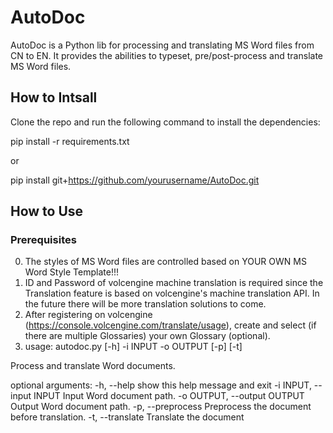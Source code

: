 # AutoDoc

AutoDoc is a Python lib for processing and translating MS Word files from CN to EN. It provides the abilities to typeset, pre/post-process and translate MS Word files.

## How to Intsall

Clone the repo and run the following command to install the dependencies:

pip install -r requirements.txt

or

pip install git+https://github.com/yourusername/AutoDoc.git

## How to Use

### Prerequisites

0. The styles of MS Word files are controlled based on YOUR OWN MS Word Style Template!!!
1. ID and Password of volcengine machine translation is required since the Translation feature is based on volcengine's machine translation API. In the future there will be more translation solutions to come.
2. After registering on volcengine (https://console.volcengine.com/translate/usage), create and select (if there are multiple Glossaries) your own Glossary (optional).
3. usage: autodoc.py [-h] -i INPUT -o OUTPUT [-p] [-t]

Process and translate Word documents.

optional arguments:
  -h, --help            show this help message and exit
  -i INPUT, --input INPUT
                        Input Word document path.
  -o OUTPUT, --output OUTPUT
                        Output Word document path.
  -p, --preprocess      Preprocess the document before translation.
  -t, --translate       Translate the document
